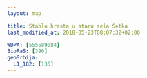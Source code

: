 ```yaml
---
layout: map

title: Stablo hrasta u ataru sela Šetka
last_modified_at: 2018-05-23T08:07:32+02:00

WDPA: [555589084]
BioRaS: [396]
geoSrbija:
  L1_182: [135]
---
```

